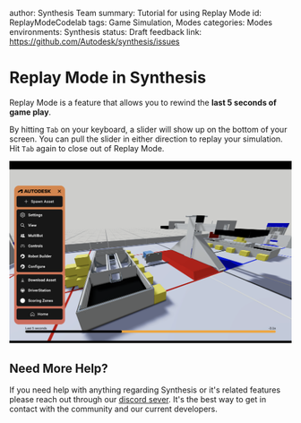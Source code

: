 author: Synthesis Team
summary: Tutorial for using Replay Mode
id: ReplayModeCodelab
tags: Game Simulation, Modes
categories: Modes
environments: Synthesis
status: Draft
feedback link: https://github.com/Autodesk/synthesis/issues

# Replay Mode in Synthesis

Replay Mode is a feature that allows you to rewind the **last 5 seconds of game play**.

By hitting `Tab` on your keyboard, a slider will show up on the bottom of your screen.  You can pull the slider in either direction to replay your simulation. Hit `Tab` again to close out of Replay Mode.

![image_caption](img/synthesis/replay-mode.png)

## Need More Help?

If you need help with anything regarding Synthesis or it's related features please reach out through our
[discord sever](https://www.discord.gg/hHcF9AVgZA). It's the best way to get in contact with the community and our current developers.
